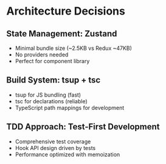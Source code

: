 # Architecture Decisions

## State Management: Zustand

- Minimal bundle size (~2.5KB vs Redux ~47KB)
- No providers needed
- Perfect for component library

## Build System: tsup + tsc

- tsup for JS bundling (fast)
- tsc for declarations (reliable)
- TypeScript path mappings for development

## TDD Approach: Test-First Development

- Comprehensive test coverage
- Hook API design driven by tests
- Performance optimized with memoization
